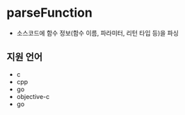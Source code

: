 # parseFunction
 - 소스코드에 함수 정보(함수 이름, 파라미터, 리턴 타입 등)을 파싱

## 지원 언어
 - c
 - cpp
 - go
 - objective-c
 - go